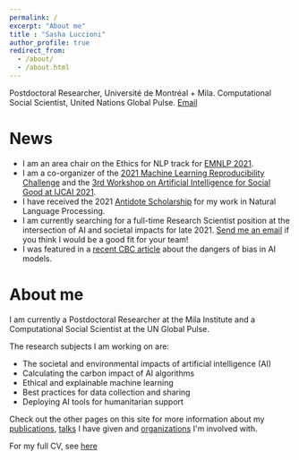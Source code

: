 ```yaml
---
permalink: /
excerpt: "About me"
title : "Sasha Luccioni"
author_profile: true
redirect_from: 
  - /about/
  - /about.html
---
```


Postdoctoral Researcher, Université de Montréal + Mila.
Computational Social Scientist, United Nations Global Pulse.
[Email](mailto:sasha.luccioni@mila.quebec)

News
======
* I am an area chair on the Ethics for NLP track for [EMNLP 2021](https://2021.emnlp.org/).
* I am a co-organizer of the [2021 Machine Learning Reproducibility Challenge](https://paperswithcode.com/rc2020) and the [3rd Workshop on Artificial Intelligence for Social Good at IJCAI 2021](https://amulyayadav.github.io/AI4SG2021/).
* I have received the 2021 [Antidote Scholarship](https://mila.quebec/en/the-2021-antidote-scholarship-awarded-to-sasha-luccioni/) for my work in Natural Language Processing.
* I am currently searching for a full-time Research Scientist position at the intersection of AI and societal impacts for late 2021. [Send me an email](mailto:sasha.luccioni@mila.quebec) if you think I would be a good fit for your team!
* I was featured in a [recent CBC article](https://www.cbc.ca/news/science/artificial-intelligence-racism-bias-1.6027150) about the dangers of bias in AI models.


About me
======

I am currently a Postdoctoral Researcher at the Mila Institute and a Computational Social Scientist at the UN Global Pulse. 

The research subjects I am working on are:
* The societal and environmental impacts of artificial intelligence (AI)
* Calculating the carbon impact of AI algorithms
* Ethical and explainable machine learning
* Best practices for data collection and sharing
* Deploying AI tools for humanitarian support

Check out the other pages on this site for more information about my [publications](https://sashavor.github.io/publications/), [talks](https://sashavor.github.io/talks/) I have given and [organizations](https://www.example.com) I'm involved with.

For my full CV, see [here](https://sashavor.github.io/cv/)

